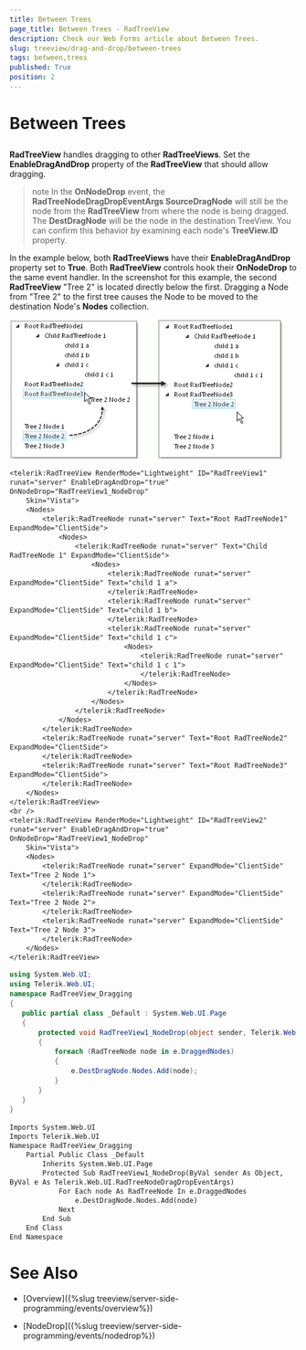 ```yaml
---
title: Between Trees
page_title: Between Trees - RadTreeView
description: Check our Web Forms article about Between Trees.
slug: treeview/drag-and-drop/between-trees
tags: between,trees
published: True
position: 2
---
```


# Between Trees



## 

**RadTreeView** handles dragging to other **RadTreeViews**. Set the **EnableDragAndDrop** property of the **RadTreeView** that should allow dragging.

>note In the **OnNodeDrop** event, the **RadTreeNodeDragDropEventArgs SourceDragNode** will still be the node from the **RadTreeView** from where the node is being dragged. The **DestDragNode** will be the node in the destination TreeView. You can confirm this behavior by examining each node's **TreeView.ID** property.
>


In the example below, both **RadTreeViews** have their **EnableDragAndDrop** property set to **True**. Both **RadTreeView** controls hook their **OnNodeDrop** to the same event handler. In the screenshot for this example, the second **RadTreeView** "Tree 2" is located directly below the first. Dragging a Node from "Tree 2" to the first tree causes the Node to be moved to the destination Node's **Nodes** collection.

![RadTreeView Drag and Drop Between Trees](images/treeview_draganddropbetweentreespng.png)

````ASPNET
<telerik:RadTreeView RenderMode="Lightweight" ID="RadTreeView1" runat="server" EnableDragAndDrop="true" OnNodeDrop="RadTreeView1_NodeDrop"
    Skin="Vista">
    <Nodes>
        <telerik:RadTreeNode runat="server" Text="Root RadTreeNode1" ExpandMode="ClientSide">
            <Nodes>
                <telerik:RadTreeNode runat="server" Text="Child RadTreeNode 1" ExpandMode="ClientSide">
                    <Nodes>
                        <telerik:RadTreeNode runat="server" ExpandMode="ClientSide" Text="child 1 a">
                        </telerik:RadTreeNode>
                        <telerik:RadTreeNode runat="server" ExpandMode="ClientSide" Text="child 1 b">
                        </telerik:RadTreeNode>
                        <telerik:RadTreeNode runat="server" ExpandMode="ClientSide" Text="child 1 c">
                            <Nodes>
                                <telerik:RadTreeNode runat="server" ExpandMode="ClientSide" Text="child 1 c 1">
                                </telerik:RadTreeNode>
                            </Nodes>
                        </telerik:RadTreeNode>
                    </Nodes>
                </telerik:RadTreeNode>
            </Nodes>
        </telerik:RadTreeNode>
        <telerik:RadTreeNode runat="server" Text="Root RadTreeNode2" ExpandMode="ClientSide">
        </telerik:RadTreeNode>
        <telerik:RadTreeNode runat="server" Text="Root RadTreeNode3" ExpandMode="ClientSide">
        </telerik:RadTreeNode>
    </Nodes>
</telerik:RadTreeView>
<br />
<telerik:RadTreeView RenderMode="Lightweight" ID="RadTreeView2" runat="server" EnableDragAndDrop="true" OnNodeDrop="RadTreeView1_NodeDrop"
    Skin="Vista">
    <Nodes>
        <telerik:RadTreeNode runat="server" ExpandMode="ClientSide" Text="Tree 2 Node 1">
        </telerik:RadTreeNode>
        <telerik:RadTreeNode runat="server" ExpandMode="ClientSide" Text="Tree 2 Node 2">
        </telerik:RadTreeNode>
        <telerik:RadTreeNode runat="server" ExpandMode="ClientSide" Text="Tree 2 Node 3">
        </telerik:RadTreeNode>
    </Nodes>
</telerik:RadTreeView>
````
````C#
using System.Web.UI;
using Telerik.Web.UI;
namespace RadTreeView_Dragging
{
   public partial class _Default : System.Web.UI.Page
   {
       protected void RadTreeView1_NodeDrop(object sender, Telerik.Web.UI.RadTreeNodeDragDropEventArgs e)
       {
           foreach (RadTreeNode node in e.DraggedNodes)
           {
               e.DestDragNode.Nodes.Add(node);
           }
       }
   }
} 
````
````VB.NET
Imports System.Web.UI
Imports Telerik.Web.UI
Namespace RadTreeView_Dragging
    Partial Public Class _Default
        Inherits System.Web.UI.Page
        Protected Sub RadTreeView1_NodeDrop(ByVal sender As Object, ByVal e As Telerik.Web.UI.RadTreeNodeDragDropEventArgs)
            For Each node As RadTreeNode In e.DraggedNodes
                e.DestDragNode.Nodes.Add(node)
            Next
        End Sub
    End Class
End Namespace
````


# See Also

 * [Overview]({%slug treeview/server-side-programming/events/overview%})

 * [NodeDrop]({%slug treeview/server-side-programming/events/nodedrop%})

